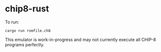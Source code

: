 # chip8-rust

To run:

    cargo run romfile.ch8

This emulator is work-in-progress and may not currently execute all CHIP-8 programs perfectly.